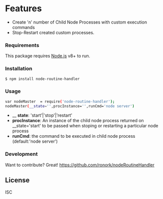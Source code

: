 

# Features

  - Create 'n' number of Child Node Processes with custom execution commands
  - Stop-Restart created custom processes.
 

### Requirements

This package requires [Node.js](https://nodejs.org/) v8+ to run.

### Installation

```sh
$ npm install node-routine-handler
```



### Usage

```sh
var nodeMaster  = require('node-routine-handler');
nodeMaster(__state='',procInstance='',runCmd='node server')
```

- __ __state__: 'start'|'stop'|'restart'
- __procInstance__: An instance of the child node process returned on __state='start' to be passed when stoping or restarting a particular node process
- __runCmd__: the command to be executed in child node process (default:'node server')



### Development

Want to contribute? Great!
https://github.com/ronork/nodeRoutineHandler

License
----

ISC


